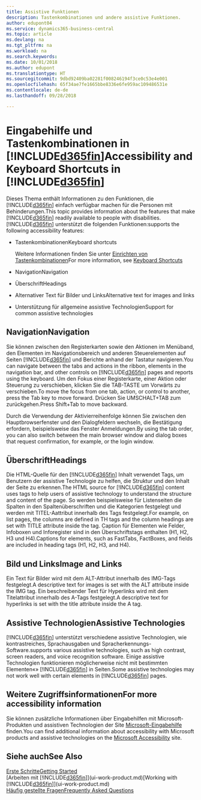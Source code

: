 ```yaml
---
title: Assistive Funktionen
description: Tastenkombinationen und andere assistive Funktionen.
author: edupont04
ms.service: dynamics365-business-central
ms.topic: article
ms.devlang: na
ms.tgt_pltfrm: na
ms.workload: na
ms.search.keywords: 
ms.date: 10/01/2018
ms.author: edupont
ms.translationtype: HT
ms.sourcegitcommit: 9dbd92409ba02281f008246194f3ce0c53e4e001
ms.openlocfilehash: 65f34ae7fe1665bbe8336e6fe959ac109486531e
ms.contentlocale: de-de
ms.lasthandoff: 09/28/2018

---
```

# <a name="accessibility-and-keyboard-shortcuts-in-included365finincludesd365finmdmd"></a><span data-ttu-id="6241a-103">Eingabehilfe und Tastenkombinationen in [!INCLUDE[d365fin](includes/d365fin_md.md)]</span><span class="sxs-lookup"><span data-stu-id="6241a-103">Accessibility and Keyboard Shortcuts in [!INCLUDE[d365fin](includes/d365fin_md.md)]</span></span>
<span data-ttu-id="6241a-104">Dieses Thema enthält Informationen zu den Funktionen, die [!INCLUDE[d365fin](includes/d365fin_md.md)] einfach verfügbar machen für die Personen mit Behinderungen.</span><span class="sxs-lookup"><span data-stu-id="6241a-104">This topic provides information about the features that make [!INCLUDE[d365fin](includes/d365fin_md.md)] readily available to people with disabilities.</span></span> [!INCLUDE[d365fin](includes/d365fin_md.md)] <span data-ttu-id="6241a-105">unterstützt die folgenden Funktionen:</span><span class="sxs-lookup"><span data-stu-id="6241a-105">supports the following accessibility features:</span></span>  

-   <span data-ttu-id="6241a-106">Tastenkombinationen</span><span class="sxs-lookup"><span data-stu-id="6241a-106">Keyboard shortcuts</span></span>

    <span data-ttu-id="6241a-107">Weitere Informationen finden Sie unter [Einrichten von Tastenkombinationen](keyboard-shortcuts.md)</span><span class="sxs-lookup"><span data-stu-id="6241a-107">For more information, see [Keyboard Shortcuts](keyboard-shortcuts.md)</span></span>

-   <span data-ttu-id="6241a-108">Navigation</span><span class="sxs-lookup"><span data-stu-id="6241a-108">Navigation</span></span>  

-   <span data-ttu-id="6241a-109">Überschrift</span><span class="sxs-lookup"><span data-stu-id="6241a-109">Headings</span></span>  

-   <span data-ttu-id="6241a-110">Alternativer Text für Bilder und Links</span><span class="sxs-lookup"><span data-stu-id="6241a-110">Alternative text for images and links</span></span>  

-   <span data-ttu-id="6241a-111">Unterstützung für allgemeine assistive Technologien</span><span class="sxs-lookup"><span data-stu-id="6241a-111">Support for common assistive technologies</span></span>  

<!-- moved to separate article
##  <a name="Keyboard"></a> Keyboard Shortcuts in the browser
 [!INCLUDE[d365fin](includes/d365fin_md.md)] supports the keyboard shortcuts that are supported by most web browsers. The keyboard shortcuts described here refer to the U.S. keyboard layout. The layout of the keys on other keyboards may not correspond exactly to the keys on a U.S. keyboard.  

|To do this|Press|  
|----------------|-----------|  
|To move focus to the next or previous control or element on a page, such as buttons, fields, or items in a list.|Tab, Shift+Tab|  
|To enable or access the element or control that is in focus.|Enter|  
|To scroll items up and down in a list.|Up Arrow, Down Arrow|  
|To scroll columns of an item left and right in a list.|Left Arrow, Right Arrow|  
|To open a drop-down list or look up a value for a field.|Alt+Down Arrow|  
|To move focus to the next element outside the list.|Ctrl + Enter|  
|To see the transactions that resulted in a calculated value in a field.|Alt+Right Arrow|  

-->

##  <a name="Navigation"></a> <span data-ttu-id="6241a-112">Navigation</span><span class="sxs-lookup"><span data-stu-id="6241a-112">Navigation</span></span>  
 <span data-ttu-id="6241a-113">Sie können zwischen den Registerkarten sowie den Aktionen im Menüband, den Elementen im Navigationsbereich und anderen Steuerelementen auf Seiten [!INCLUDE[d365fin](includes/d365fin_md.md)] und Berichte anhand der Tastatur navigieren.</span><span class="sxs-lookup"><span data-stu-id="6241a-113">You can navigate between the tabs and actions in the ribbon, elements in the navigation bar, and other controls on [!INCLUDE[d365fin](includes/d365fin_md.md)] pages and reports using the keyboard.</span></span> <span data-ttu-id="6241a-114">Um den Fokus einer Registerkarte, einer Aktion oder Steuerung zu verschieben, klicken Sie die TAB-TASTE um Vorwärts zu verschieben.</span><span class="sxs-lookup"><span data-stu-id="6241a-114">To move the focus from one tab, action, or control to another, press the Tab key to move forward.</span></span> <span data-ttu-id="6241a-115">Drücken Sie UMSCHALT+TAB zum zurückgehen.</span><span class="sxs-lookup"><span data-stu-id="6241a-115">Press Shift+Tab to move backward.</span></span>  

 <span data-ttu-id="6241a-116">Durch die Verwendung der Aktivierreihenfolge können Sie zwischen den Hauptbrowserfenster und den Dialogfeldern wechseln, die Bestätigung erfordern, beispielsweise das Fenster Anmeldungen.</span><span class="sxs-lookup"><span data-stu-id="6241a-116">By using the tab order, you can also switch between the main browser window and dialog boxes that request confirmation, for example, or the login window.</span></span>  

##  <a name="Headings"></a> <span data-ttu-id="6241a-117">Überschrift</span><span class="sxs-lookup"><span data-stu-id="6241a-117">Headings</span></span>  
 <span data-ttu-id="6241a-118">Die HTML-Quelle für den [!INCLUDE[d365fin](includes/d365fin_md.md)] Inhalt verwendet Tags, um Benutzern der assistive Technologie zu helfen, die Struktur und den Inhalt der Seite zu erkennen.</span><span class="sxs-lookup"><span data-stu-id="6241a-118">The HTML source for [!INCLUDE[d365fin](includes/d365fin_md.md)] content uses tags to help users of assistive technology to understand the structure and content of the page.</span></span> <span data-ttu-id="6241a-119">So werden beispielsweise für Listenseiten die Spalten in den Spaltenüberschriften und die Kategorien festgelegt und werden mit TITEL-Aattribut innerhalb des Tags festgelegt.</span><span class="sxs-lookup"><span data-stu-id="6241a-119">For example, on list pages, the columns are defined in TH tags and the column headings are set with TITLE attribute inside the tag.</span></span> <span data-ttu-id="6241a-120">Caption für Elementen wie Felder, Infoboxen und Inforegister sind in den Überschriftstags enthalten (H1, H2, H3 und H4).</span><span class="sxs-lookup"><span data-stu-id="6241a-120">Captions for elements, such as FastTabs, FactBoxes, and fields are included in heading tags (H1, H2, H3, and H4).</span></span>  

##  <a name="Images"></a> <span data-ttu-id="6241a-121">Bild und Links</span><span class="sxs-lookup"><span data-stu-id="6241a-121">Image and Links</span></span>  
 <span data-ttu-id="6241a-122">Ein Text für Bilder wird mit dem ALT-Attribut innerhalb des IMG-Tags festgelegt.</span><span class="sxs-lookup"><span data-stu-id="6241a-122">A descriptive text for images is set with the ALT attribute inside the IMG tag.</span></span> <span data-ttu-id="6241a-123">Ein beschreibender Text für Hyperlinks wird mit dem Titelattribut innerhalb des A-Tags festgelegt.</span><span class="sxs-lookup"><span data-stu-id="6241a-123">A descriptive text for hyperlinks is set with the title attribute inside the A tag.</span></span>  

##  <a name="AssistiveTech"></a> <span data-ttu-id="6241a-124">Assistive Technologien</span><span class="sxs-lookup"><span data-stu-id="6241a-124">Assistive Technologies</span></span>  
[!INCLUDE[d365fin](includes/d365fin_md.md)] <span data-ttu-id="6241a-125">unterstützt verschiedene assistive Technologien, wie kontrastreiches, Sprachausgaben und Spracherkennungs-Software.</span><span class="sxs-lookup"><span data-stu-id="6241a-125">supports various assistive technologies, such as high contrast, screen readers, and voice recognition software.</span></span> <span data-ttu-id="6241a-126">Einige assistive Technologien funktionieren möglicherweise nicht mit bestimmten Elementen«» [!INCLUDE[d365fin](includes/d365fin_md.md)] in Seiten.</span><span class="sxs-lookup"><span data-stu-id="6241a-126">Some assistive technologies may not work well with certain elements in [!INCLUDE[d365fin](includes/d365fin_md.md)] pages.</span></span>  

## <a name="for-more-accessibility-information"></a><span data-ttu-id="6241a-127">Weitere Zugriffsinformationen</span><span class="sxs-lookup"><span data-stu-id="6241a-127">For more accessibility information</span></span>  
<span data-ttu-id="6241a-128">Sie können zusätzliche Informationen über Eingabehilfen mit Microsoft-Produkten und assistiven Technologien der Site [Microsoft-Eingabehilfe](https://go.microsoft.com/fwlink/?LinkId=262160) finden.</span><span class="sxs-lookup"><span data-stu-id="6241a-128">You can find additional information about accessibility with Microsoft products and assistive technologies on the [Microsoft Accessibility](https://go.microsoft.com/fwlink/?LinkId=262160) site.</span></span>

## <a name="see-also"></a><span data-ttu-id="6241a-129">Siehe auch</span><span class="sxs-lookup"><span data-stu-id="6241a-129">See Also</span></span>
[<span data-ttu-id="6241a-130">Erste Schritte</span><span class="sxs-lookup"><span data-stu-id="6241a-130">Getting Started</span></span>](product-get-started.md)  
<span data-ttu-id="6241a-131">[Arbeiten mit [!INCLUDE[d365fin](includes/d365fin_md.md)]](ui-work-product.md)</span><span class="sxs-lookup"><span data-stu-id="6241a-131">[Working with [!INCLUDE[d365fin](includes/d365fin_md.md)]](ui-work-product.md)</span></span>  
[<span data-ttu-id="6241a-132">Häufig gestellte Fragen</span><span class="sxs-lookup"><span data-stu-id="6241a-132">Frequently Asked Questions</span></span>](across-faq.md)  

